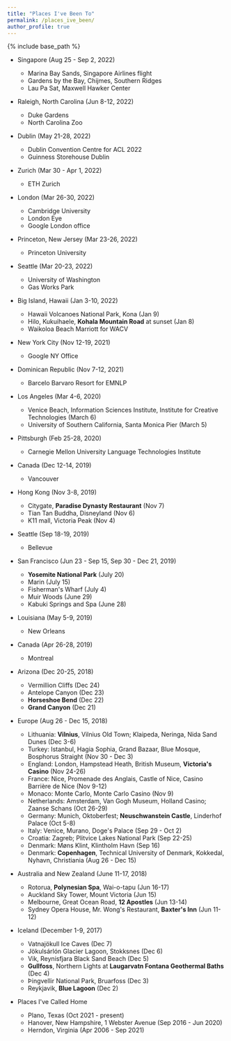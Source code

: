 ```yaml
---
title: "Places I've Been To"
permalink: /places_ive_been/
author_profile: true
---
```


{% include base_path %}

*   Singapore (Aug 25 - Sep 2, 2022)
    *   Marina Bay Sands, Singapore Airlines flight
    *   Gardens by the Bay, Chijmes, Southern Ridges
    *   Lau Pa Sat, Maxwell Hawker Center
*   Raleigh, North Carolina (Jun 8-12, 2022)
    *   Duke Gardens  
    *   North Carolina Zoo
*   Dublin (May 21-28, 2022)
    *   Dublin Convention Centre for ACL 2022
    *   Guinness Storehouse Dublin
*   Zurich (Mar 30 - Apr 1, 2022)
    *   ETH Zurich
*   London (Mar 26-30, 2022)
    *   Cambridge University
    *   London Eye
    *   Google London office
*   Princeton, New Jersey (Mar 23-26, 2022)
    *   Princeton University
*   Seattle (Mar 20-23, 2022)
    *   University of Washington
    *   Gas Works Park
*   Big Island, Hawaii (Jan 3-10, 2022)
    *   Hawaii Volcanoes National Park, Kona (Jan 9)
    *   Hilo, Kukuihaele, **Kohala Mountain Road** at sunset (Jan 8)
    *   Waikoloa Beach Marriott for WACV
*   New York City (Nov 12-19, 2021)
    *   Google NY Office
*   Dominican Republic (Nov 7-12, 2021)
    *   Barcelo Barvaro Resort for EMNLP
*   Los Angeles (Mar 4-6, 2020)
    *   Venice Beach, Information Sciences Institute, Institute for Creative Technologies (March 6)
    *   University of Southern California, Santa Monica Pier (March 5)
*   Pittsburgh (Feb 25-28, 2020)
    *   Carnegie Mellon University Language Technologies Institute
*   Canada (Dec 12-14, 2019)
    *   Vancouver
*   Hong Kong (Nov 3-8, 2019)
    *   Citygate, **Paradise Dynasty Restaurant** (Nov 7) 
    *   Tian Tan Buddha, Disneyland (Nov 6)
    *   K11 mall, Victoria Peak (Nov 4)
*   Seattle (Sep 18-19, 2019)
    *   Bellevue
*   San Francisco (Jun 23 - Sep 15, Sep 30 - Dec 21, 2019)
    *   **Yosemite National Park** (July 20)
    *   Marin (July 15)
    *   Fisherman's Wharf (July 4)
    *   Muir Woods (June 29)
    *   Kabuki Springs and Spa (June 28)
*   Louisiana (May 5-9, 2019)
    *   New Orleans
*   Canada (Apr 26-28, 2019)
    *   Montreal
*   Arizona (Dec 20-25, 2018)
    *   Vermillion Cliffs (Dec 24)
    *   Antelope Canyon (Dec 23)
    *   **Horseshoe Bend** (Dec 22)
    *   **Grand Canyon** (Dec 21)
*   Europe (Aug 26 - Dec 15, 2018)
    *   Lithuania: **Vilnius**, Vilnius Old Town; Klaipeda, Neringa, Nida Sand Dunes (Dec 3-6)
    *   Turkey: Istanbul, Hagia Sophia, Grand Bazaar, Blue Mosque, Bosphorus Straight (Nov 30 - Dec 3)
    *   England: London, Hampstead Heath, British Museum, **Victoria's Casino** (Nov 24-26)
    *   France: Nice, Promenade des Anglais, Castle of Nice, Casino Barrière de Nice (Nov 9-12)
    *   Monaco: Monte Carlo, Monte Carlo Casino (Nov 9)
    *   Netherlands: Amsterdam, Van Gogh Museum, Holland Casino; Zaanse Schans (Oct 26-29)
    *   Germany: Munich, Oktoberfest; **Neuschwanstein Castle**, Linderhof Palace (Oct 5-8)
    *   Italy: Venice, Murano, Doge's Palace (Sep 29 - Oct 2)
    *   Croatia: Zagreb; Plitvice Lakes National Park (Sep 22-25)
    *   Denmark: Møns Klint, Klintholm Havn (Sep 16)
    *   Denmark: **Copenhagen**, Technical University of Denmark, Kokkedal, Nyhavn, Christiania (Aug 26 - Dec 15)
*   Australia and New Zealand (June 11-17, 2018)
    *   Rotorua, **Polynesian Spa**, Wai-o-tapu (Jun 16-17)
    *   Auckland Sky Tower, Mount Victoria (Jun 15)
    *   Melbourne, Great Ocean Road, **12 Apostles** (Jun 13-14)
    *   Sydney Opera House, Mr. Wong's Restaurant, **Baxter's Inn** (Jun 11-12)
*   Iceland (December 1-9, 2017)
    *   Vatnajökull Ice Caves (Dec 7)
    *   Jökulsárlón Glacier Lagoon, Stokksnes (Dec 6)
    *   Vik, Reynisfjara Black Sand Beach (Dec 5)
    *   **Gullfoss**, Northern Lights at **Laugarvatn Fontana Geothermal Baths** (Dec 4)
    *   Þingvellir National Park, Bruarfoss (Dec 3)
    *   Reykjavik, **Blue Lagoon** (Dec 2)

*   Places I've Called Home
    * Plano, Texas (Oct 2021 - present)
    * Hanover, New Hampshire, 1 Webster Avenue (Sep 2016 - Jun 2020)
    * Herndon, Virginia (Apr 2006 - Sep 2021)
